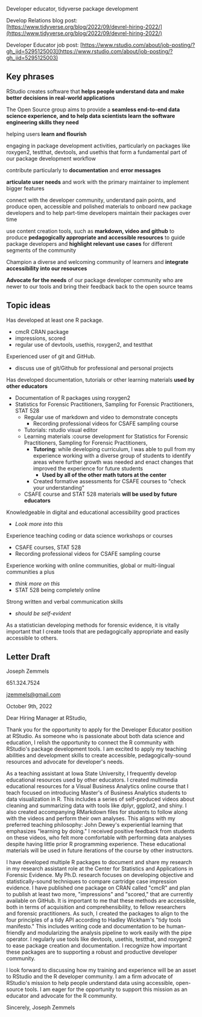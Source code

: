 Developer educator, tidyverse package development

Develop Relations blog post:
[https://www.tidyverse.org/blog/2022/09/devrel-hiring-2022/](https://www.tidyverse.org/blog/2022/09/devrel-hiring-2022/)

Developer Educator job post:
[https://www.rstudio.com/about/job-posting/?gh_jid=5295125003](https://www.rstudio.com/about/job-posting/?gh_jid=5295125003)

## Key phrases

RStudio creates software that **helps people understand data and make better decisions in real-world applications**

The Open Source group aims to provide a **seamless end-to-end data science experience, and to help data scientists learn the software engineering skills they need**

helping users **learn and flourish**

engaging in package development activities, particularly on packages like roxygen2, testthat, devtools, and usethis that form a fundamental part of our package development workflow

contribute particularly to **documentation** and **error messages**

**articulate user needs** and work with the primary maintainer to implement bigger features

connect with the developer community, understand pain points, and produce open, accessible and polished materials to onboard new package developers and to help part-time developers maintain their packages over time

use content creation tools, such as **markdown, video and github** to produce **pedagogically appropriate and accessible resources** to guide package developers and **highlight relevant use cases** for different segments of the community

Champion a diverse and welcoming community of learners and **integrate accessibility into our resources**

**Advocate for the needs** of our package developer community who are newer to our tools and bring their feedback back to the open source teams

## Topic ideas

Has developed at least one R package.
- cmcR CRAN package
- impressions, scored
- regular use of devtools, usethis, roxygen2, and testthat

Experienced user of git and GitHub.
- discuss use of git/Github for professional and personal projects 

Has developed documentation, tutorials or other learning materials **used by other educators**
- Documentation of R packages using roxygen2
- Statistics for Forensic Practitioners, Sampling for Forensic Practitioners, STAT 528
  - Regular use of markdown and video to demonstrate concepts
    - Recording professional videos for CSAFE sampling course
  - Tutorials: rstudio visual editor
  - Learning materials :course development for Statistics for Forensic Practitioners, Sampling for Forensic Practitioners, 
     - **Tutoring**: while developing curriculum, I was able to pull from my experience working with a diverse group of students to identify areas where further growth was needed and enact changes that improved the experience for future students
       - **Used by all of the other math tutors at the center**
     - Created formative assessments for CSAFE courses to "check your understanding"
  - CSAFE course and STAT 528 materials **will be used by future educators**

Knowledgeable in digital and educational accessibility good practices 
- *Look more into this*

Experience teaching coding or data science workshops or courses
- CSAFE courses, STAT 528
- Recording professional videos for CSAFE sampling course

Experience working with online communities, global or multi-lingual communities a plus
- *think more on this*
- STAT 528 being completely online

Strong written and verbal communication skills
- *should be self-evident*

As a statistician developing methods for forensic evidence, it is vitally important that I create tools that are pedagogically appropriate and easily accessible to others.


## Letter Draft

Joseph Zemmels

651.324.7524

jzemmels@gmail.com

October 9th, 2022

Dear Hiring Manager at RStudio,

Thank you for the opportunity to apply for the Developer Educator position at RStudio.
As someone who is passionate about both data science and education, I relish the opportunity to connect the R community with RStudio's package development tools.
I am excited to apply my teaching abilities and development skills to create accessible, pedagogically-sound resources and advocate for developer's needs.

As a teaching assistant at Iowa State University, I frequently develop educational resources used by other educators.
I created multimedia educational resources for a Visual Business Analytics online course that I teach focused on introducing Master's of Business Analytics students to data visualization in R.
This includes a series of self-produced videos about cleaning and summarizing data with tools like dplyr, ggplot2, and shiny.
I also created accompanying RMarkdown files for students to follow along with the videos and perform their own analyses.
This aligns with my preferred teaching philosophy: John Dewey's experiential learning that emphasizes "learning by doing."
I received positive feedback from students on these videos, who felt more comfortable with performing data analyses despite having little prior R programming experience.
These educational materials will be used in future iterations of the course by other instructors.

I have developed multiple R packages to document and share my research in my research assistant role at the Center for Statistics and Applications in Forensic Evidence.
My Ph.D. research focuses on developing objective and statistically-sound techniques to compare cartridge case impression evidence.
I have published one package on CRAN called "cmcR" and plan to publish at least two more, "impressions" and "scored," that are currently available on GitHub.
It is important to me that these methods are accessible, both in terms of acquisition and comprehensibility, to fellow researchers and forensic practitioners.
As such, I created the packages to align to the four principles of a tidy API according to Hadley Wickham's "tidy tools manifesto."
This includes writing code and documentation to be human-friendly and modularizing the analysis pipeline to work easily with the pipe operator.
I regularly use tools like devtools, usethis, testthat, and roxygen2 to ease package creation and documentation.
I recognize how important these packages are to supporting a robust and productive developer community.

I look forward to discussing how my training and experience will be an asset to RStudio and the R developer community.
I am a firm advocate of RStudio's mission to help people understand data using accessible, open-source tools.
I am eager for the opportunity to support this mission as an educator and advocate for the R community.

Sincerely,
Joseph Zemmels